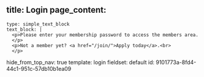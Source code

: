 title: Login
page_content:
  -
    type: simple_text_block
    text_block: |
      <p>Please enter your membership password to access the members area.
      </p>
      <p>Not a member yet? <a href="/join/">Apply today</a>.<br>
      </p>
hide_from_top_nav: true
template: login
fieldset: default
id: 9101773a-8fd4-44c1-951c-57db10b1ea09
